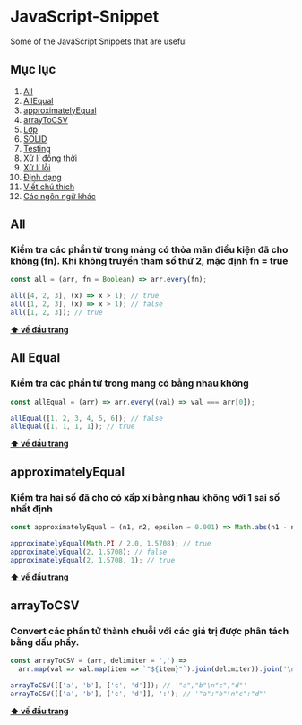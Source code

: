 # JavaScript-Snippet

Some of the JavaScript Snippets that are useful

## Mục lục

1. [All](#all)
2. [AllEqual](#all-equal)
3. [approximatelyEqual](#approximatelyEqual)
4. [arrayToCSV](#arrayToCSV)
5. [Lớp](#lớp)
6. [SOLID](#solid)
7. [Testing](#testing)
8. [Xử lí đồng thời](#xử-lí-đồng-thời)
9. [Xử lí lỗi](#xử-lí-lỗi)
10. [Định dạng](#Định-dạng)
11. [Viết chú thích](#viết-chú-thích)
12. [Các ngôn ngữ khác](#các-ngôn-ngữ-khác)

## **All**

### Kiểm tra các phần tử trong mảng có thỏa mãn điểu kiện đã cho không (fn). Khi không truyền tham số thứ 2, mặc định fn = true

```javascript
const all = (arr, fn = Boolean) => arr.every(fn);

all([4, 2, 3], (x) => x > 1); // true
all([1, 2, 3], (x) => x > 1); // false
all([1, 2, 3]); // true
```

**[⬆ về đầu trang](#mục-lục)**

## **All Equal**

### Kiểm tra các phần tử trong mảng có bằng nhau không

```javascript
const allEqual = (arr) => arr.every((val) => val === arr[0]);

allEqual([1, 2, 3, 4, 5, 6]); // false
allEqual([1, 1, 1, 1]); // true
```

**[⬆ về đầu trang](#mục-lục)**

## **approximatelyEqual**

### Kiểm tra hai số đã cho có xấp xỉ bằng nhau không với 1 sai số nhất định

```javascript
const approximatelyEqual = (n1, n2, epsilon = 0.001) => Math.abs(n1 - n2) < epsilon;

approximatelyEqual(Math.PI / 2.0, 1.5708); // true
approximatelyEqual(2, 1.5708); // false
approximatelyEqual(2, 1.5708, 1); // true
```

**[⬆ về đầu trang](#mục-lục)**
## **arrayToCSV**

### Convert các phần tử thành chuỗi với các giá trị được phân tách bằng dấu phẩy.

```javascript
const arrayToCSV = (arr, delimiter = ',') =>
  arr.map(val => val.map(item => `"${item}"`).join(delimiter)).join('\n');

arrayToCSV([['a', 'b'], ['c', 'd']]); // '"a","b"\n"c","d"'
arrayToCSV([['a', 'b'], ['c', 'd']], ':'); // '"a":"b"\n"c":"d"'
```

**[⬆ về đầu trang](#mục-lục)**

